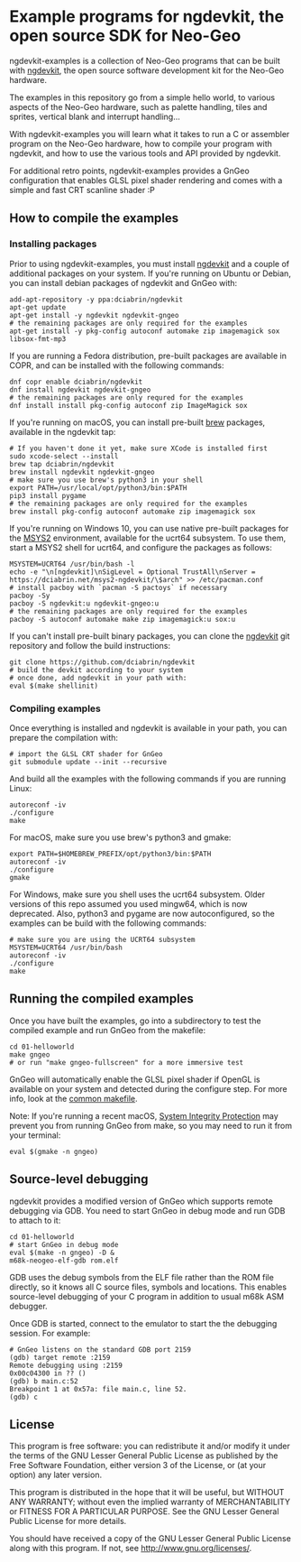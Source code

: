 # Example programs for ngdevkit, the open source SDK for Neo-Geo


ngdevkit-examples is a collection of Neo-Geo programs that can be
built with [ngdevkit](ngdevkit), the open source software development
kit for the Neo-Geo hardware.

The examples in this repository go from a simple hello world, to
various aspects of the Neo-Geo hardware, such as palette handling,
tiles and sprites, vertical blank and interrupt handling...

With ngdevkit-examples you will learn what it takes to run a C or
assembler program on the Neo-Geo hardware, how to compile your
program with ngdevkit, and how to use the various tools and API
provided by ngdevkit.

For additional retro points, ngdevkit-examples provides a
GnGeo configuration that enables GLSL pixel shader rendering and
comes with a simple and fast CRT scanline shader :P


## How to compile the examples

### Installing packages

Prior to using ngdevkit-examples, you must install
[ngdevkit](ngdevkit) and a couple of additional packages on your
system. If you're running on Ubuntu or Debian, you can install debian
packages of ngdevkit and GnGeo with:

    add-apt-repository -y ppa:dciabrin/ngdevkit
    apt-get update
    apt-get install -y ngdevkit ngdevkit-gngeo
    # the remaining packages are only required for the examples
    apt-get install -y pkg-config autoconf automake zip imagemagick sox libsox-fmt-mp3

If you are running a Fedora distribution, pre-built packages are
available in COPR, and can be installed with the following commands:

    dnf copr enable dciabrin/ngdevkit
    dnf install ngdevkit ngdevkit-gngeo
    # the remaining packages are only requred for the examples
    dnf install install pkg-config autoconf zip ImageMagick sox

If you're running on macOS, you can install pre-built [brew][brew]
packages, available in the ngdevkit tap:

    # If you haven't done it yet, make sure XCode is installed first
    sudo xcode-select --install
    brew tap dciabrin/ngdevkit
    brew install ngdevkit ngdevkit-gngeo
    # make sure you use brew's python3 in your shell
    export PATH=/usr/local/opt/python3/bin:$PATH
    pip3 install pygame
    # the remaining packages are only required for the examples
    brew install pkg-config autoconf automake zip imagemagick sox

If you're running on Windows 10, you can use native pre-built packages
for the [MSYS2][msys2] environment, available for the ucrt64 subsystem.
To use them, start a MSYS2 shell for ucrt64, and configure the packages
as follows:

    MSYSTEM=UCRT64 /usr/bin/bash -l
    echo -e "\n[ngdevkit]\nSigLevel = Optional TrustAll\nServer = https://dciabrin.net/msys2-ngdevkit/\$arch" >> /etc/pacman.conf
    # install pacboy with `pacman -S pactoys` if necessary
    pacboy -Sy
    pacboy -S ngdevkit:u ngdevkit-gngeo:u
    # the remaining packages are only required for the examples
    pacboy -S autoconf automake make zip imagemagick:u sox:u

If you can't install pre-built binary packages, you can clone the
[ngdevkit](ngdevkit) git repository and follow the build instructions:

    git clone https://github.com/dciabrin/ngdevkit
    # build the devkit according to your system
    # once done, add ngdevkit in your path with:
    eval $(make shellinit)


### Compiling examples

Once everything is installed and ngdevkit is available in your
path, you can prepare the compilation with:

    # import the GLSL CRT shader for GnGeo
    git submodule update --init --recursive

And build all the examples with the following commands if you are running
Linux:

    autoreconf -iv
    ./configure
    make

For macOS, make sure you use brew's python3 and gmake:

    export PATH=$HOMEBREW_PREFIX/opt/python3/bin:$PATH
    autoreconf -iv
    ./configure
    gmake

For Windows, make sure you shell uses the ucrt64 subsystem. Older versions
of this repo assumed you used mingw64, which is now deprecated. Also,
python3 and pygame are now autoconfigured, so the examples can be
build with the following commands:

    # make sure you are using the UCRT64 subsystem
    MSYSTEM=UCRT64 /usr/bin/bash
    autoreconf -iv
    ./configure
    make


## Running the compiled examples

Once you have built the examples, go into a subdirectory to
test the compiled example and run GnGeo from the makefile:

    cd 01-helloworld
    make gngeo
    # or run "make gngeo-fullscreen" for a more immersive test

GnGeo will automatically enable the GLSL pixel shader if OpenGL
is available on your system and detected during the configure
step. For more info, look at the [common makefile](Makefile.common).

Note: If you're running a recent macOS, [System Integrity Protection][sip]
may prevent you from running GnGeo from make, so you may need to run
it from your terminal:

    eval $(gmake -n gngeo)


## Source-level debugging

ngdevkit provides a modified version of GnGeo which supports remote
debugging via GDB. You need to start GnGeo in debug mode and run
GDB to attach to it:

    cd 01-helloworld
    # start GnGeo in debug mode
    eval $(make -n gngeo) -D &
    m68k-neogeo-elf-gdb rom.elf

GDB uses the debug symbols from the ELF file rather than the ROM file
directly, so it knows all C source files, symbols and locations. This
enables source-level debugging of your C program in addition to usual
m68k ASM debugger.

Once GDB is started, connect to the emulator to start the the
debugging session. For example:

    # GnGeo listens on the standard GDB port 2159
    (gdb) target remote :2159
    Remote debugging using :2159
    0x00c04300 in ?? ()
    (gdb) b main.c:52
    Breakpoint 1 at 0x57a: file main.c, line 52.
    (gdb) c


## License

This program is free software: you can redistribute it and/or modify
it under the terms of the GNU Lesser General Public License as
published by the Free Software Foundation, either version 3 of the
License, or (at your option) any later version.

This program is distributed in the hope that it will be useful, but
WITHOUT ANY WARRANTY; without even the implied warranty of
MERCHANTABILITY or FITNESS FOR A PARTICULAR PURPOSE. See the GNU
Lesser General Public License for more details.

You should have received a copy of the GNU Lesser General Public
License along with this program. If not, see
<http://www.gnu.org/licenses/>.


[ngdevkit]: https://github.com/dciabrin/ngdevkit
[brew]: https://brew.sh
[sip]: https://support.apple.com/en-us/HT204899
[msys2]: https://www.msys2.org
[pywin]: https://www.python.org/downloads/windows
